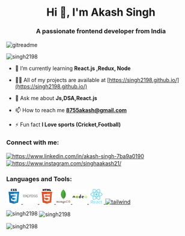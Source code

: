 <h1 align="center">Hi 👋, I'm Akash Singh</h1>
<h3 align="center">A passionate frontend developer from India</h3>
<img src="https://i.pinimg.com/originals/ab/68/e6/ab68e6d38452d78ac98687865281c5c8.gif" alt="gitreadme" align="center" width=50%" height="50%">

<p align="left"> <img src="https://komarev.com/ghpvc/?username=singh2198&label=Profile%20views&color=0e75b6&style=flat" alt="singh2198" /> </p>

- 🌱 I’m currently learning **React.js ,Redux, Node**

- 👨‍💻 All of my projects are available at [https://singh2198.github.io/](https://singh2198.github.io/)

- 💬 Ask me about **Js,DSA,React.js**

- 📫 How to reach me **8755akash@gmail.com**

- ⚡ Fun fact **I Love sports (Cricket,Football)**

<h3 align="left">Connect with me:</h3>
<p align="left">
<a href="https://linkedin.com/in/https://www.linkedin.com/in/akash-singh-7ba9a0190" target="blank"><img align="center" src="https://raw.githubusercontent.com/rahuldkjain/github-profile-readme-generator/master/src/images/icons/Social/linked-in-alt.svg" alt="https://www.linkedin.com/in/akash-singh-7ba9a0190" height="30" width="40" /></a>
<a href="https://instagram.com/https://www.instagram.com/singhaakash21/" target="blank"><img align="center" src="https://raw.githubusercontent.com/rahuldkjain/github-profile-readme-generator/master/src/images/icons/Social/instagram.svg" alt="https://www.instagram.com/singhaakash21/" height="30" width="40" /></a>
</p>

<h3 align="left">Languages and Tools:</h3>
<p align="left"> <a href="https://www.w3schools.com/css/" target="_blank" rel="noreferrer"> <img src="https://raw.githubusercontent.com/devicons/devicon/master/icons/css3/css3-original-wordmark.svg" alt="css3" width="40" height="40"/> </a> <a href="https://expressjs.com" target="_blank" rel="noreferrer"> <img src="https://raw.githubusercontent.com/devicons/devicon/master/icons/express/express-original-wordmark.svg" alt="express" width="40" height="40"/> </a> <a href="https://www.w3.org/html/" target="_blank" rel="noreferrer"> <img src="https://raw.githubusercontent.com/devicons/devicon/master/icons/html5/html5-original-wordmark.svg" alt="html5" width="40" height="40"/> </a> <a href="https://www.mongodb.com/" target="_blank" rel="noreferrer"> <img src="https://raw.githubusercontent.com/devicons/devicon/master/icons/mongodb/mongodb-original-wordmark.svg" alt="mongodb" width="40" height="40"/> </a> <a href="https://nodejs.org" target="_blank" rel="noreferrer"> <img src="https://raw.githubusercontent.com/devicons/devicon/master/icons/nodejs/nodejs-original-wordmark.svg" alt="nodejs" width="40" height="40"/> </a> <a href="https://reactjs.org/" target="_blank" rel="noreferrer"> <img src="https://raw.githubusercontent.com/devicons/devicon/master/icons/react/react-original-wordmark.svg" alt="react" width="40" height="40"/> </a> <a href="https://tailwindcss.com/" target="_blank" rel="noreferrer"> <img src="https://www.vectorlogo.zone/logos/tailwindcss/tailwindcss-icon.svg" alt="tailwind" width="40" height="40"/> </a> </p>

<p><img align="left" src="https://github-readme-stats.vercel.app/api/top-langs?username=singh2198&show_icons=true&locale=en&layout=compact" alt="singh2198" /></p>

<p>&nbsp;<img align="center" src="https://github-readme-stats.vercel.app/api?username=singh2198&show_icons=true&locale=en" alt="singh2198" /></p>

<p><img align="center" src="https://github-readme-streak-stats.herokuapp.com/?user=singh2198&" alt="singh2198" /></p>
